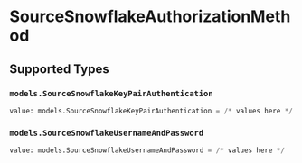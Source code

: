 # SourceSnowflakeAuthorizationMethod


## Supported Types

### `models.SourceSnowflakeKeyPairAuthentication`

```python
value: models.SourceSnowflakeKeyPairAuthentication = /* values here */
```

### `models.SourceSnowflakeUsernameAndPassword`

```python
value: models.SourceSnowflakeUsernameAndPassword = /* values here */
```

